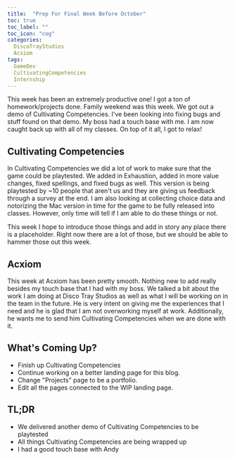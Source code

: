 ```yaml
---
title:  "Prep For Final Week Before October"
toc: true
toc_label: ""
toc_icon: "cog"
categories:
  DiscoTrayStudios
  Acxiom
tags:
  GameDev
  CultivatingCompetencies
  Internship
---
```

This week has been an extremely productive one!
I got a ton of homework/projects done. Family weekend was this week.
We got out a demo of Cultivating Competencies.
I've been looking into fixing bugs and stuff found on that demo.
My boss had a touch base with me.
I am now caught back up with all of my classes.
On top of it all, I got to relax!

## Cultivating Competencies

In Cultivating Competencies we did a lot of work to make sure that the game could be playtested.
We added in Exhaustion, added in more value changes, fixed spellings, and fixed bugs as well.
This version is being playtested by ~10 people that aren't us and they are giving us feedback through a survey at the end.
I am also looking at collecting choice data and notorizing the Mac version in time for the game to be fully released into classes.
However, only time will tell if I am able to do these things or not.

This week I hope to introduce those things and add in story any place there is a placeholder. Right now there are a lot of those,
but we should be able to hammer those out this week.

## Acxiom

This week at Acxiom has been pretty smooth. Nothing new to add really besides my touch base that I had with my boss.
We talked a bit about the work I am doing at Disco Tray Studios as well as what I will be working on in the team in the future.
He is very intent on giving me the experiences that I need and he is glad that I am not overworking myself at work.
Additionally, he wants me to send him Cultivating Competencies when we are done with it.

## What's Coming Up?

- Finish up Cultivating Competencies
- Continue working on a better landing page for this blog.
- Change "Projects" page to be a portfolio.
- Edit all the pages connected to the WIP landing page.

## TL;DR

- We delivered another demo of Cultivating Competencies to be playtested
- All things Cultivating Competencies are being wrapped up
- I had a good touch base with Andy